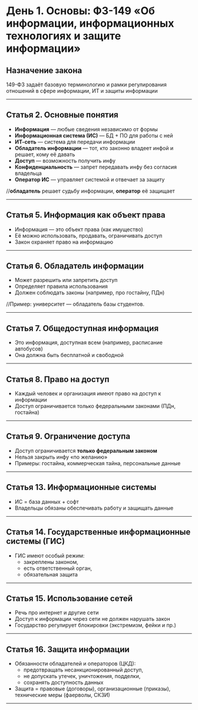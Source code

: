 # День 1. Основы: ФЗ-149 «Об информации, информационных технологиях и защите информации»

## Назначение закона
149-ФЗ задаёт базовую терминологию и рамки регулирования отношений в сфере информации, ИТ и защиты информации

---

## Статья 2. Основные понятия
- **Информация** — любые сведения независимо от формы
- **Информационная система (ИС)** — БД + ПО для работы с ней
- **ИТ-сеть** — система для передачи информации  
- **Обладатель информации** — тот, кто законно владеет инфой и решает, кому её давать 
- **Доступ** — возможность получить инфу
- **Конфиденциальность** — запрет передавать инфу без согласия владельца 
- **Оператор ИС** — управляет системой и отвечает за защиту

//**обладатель** решает судьбу информации, **оператор** её защищает

---

## Статья 5. Информация как объект права
- Информация — это объект права (как имущество)  
- Её можно использовать, продавать, ограничивать доступ
- Закон охраняет право на информацию

---

## Статья 6. Обладатель информации
- Может разрешить или запретить доступ
- Определяет правила использования
- Должен соблюдать законы (например, про гостайну, ПДн)

//Пример: университет — обладатель базы студентов.

---

## Статья 7. Общедоступная информация
- Это информация, доступная всем (например, расписание автобусов) 
- Она должна быть бесплатной и свободной

---

## Статья 8. Право на доступ
- Каждый человек и организация имеют право на доступ к информации
- Доступ ограничивается только федеральными законами (ПДн, гостайна)

---

## Статья 9. Ограничение доступа
- Доступ ограничивается **только федеральным законом**
- Нельзя закрыть инфу «по желанию»
- Примеры: гостайна, коммерческая тайна, персональные данные

---

## Статья 13. Информационные системы
- ИС = база данных + софт
- Владельцы обязаны обеспечивать работу и защищать данные

---

## Статья 14. Государственные информационные системы (ГИС)
- ГИС имеют особый режим:  
  - закреплены законом,  
  - есть ответственный орган,  
  - обязательная защита

---

## Статья 15. Использование сетей
- Речь про интернет и другие сети
- Доступ к информации через сети не должен нарушать закон
- Государство регулирует блокировки (экстремизм, фейки и пр.)

---

## Статья 16. Защита информации
- Обязанности обладателей и операторов (ЦКД):  
  - предотвращать несанкционированный доступ,  
  - не допускать утечек, уничтожения, подделки,  
  - сохранять доступность данных
- Защита = правовые (договоры), организационные (приказы), технические меры (фаерволы, СКЗИ)

---
